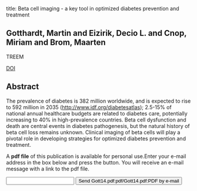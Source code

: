 title: Beta cell imaging - a key tool in optimized diabetes prevention and treatment

## Gotthardt, Martin and Eizirik, Decio L. and Cnop, Miriam and Brom, Maarten
TREEM

<a href="https://doi.org/10.1016/j.tem.2014.02.002">DOI</a>

## Abstract
The prevalence of diabetes is 382 million worldwide, and is expected to rise to 592 million in 2035 (http://www.idf.org/diabetesatlas); 2.5-15% of national annual healthcare budgets are related to diabetes care, potentially increasing to 40% in high-prevalence countries. Beta cell dysfunction and death are central events in diabetes pathogenesis, but the natural history of beta cell loss remains unknown. Clinical imaging of beta cells will play a pivotal role in developing strategies for optimized diabetes prevention and treatment.

A <b>pdf file</b> of this publication is available for personal use.Enter your e-mail address in the box below and press the button. You will receive an e-mail message with a link to the pdf file.
<form action="sender.php">  <input type="text" name="email">  <input type="submit" value="Send Gott14.pdf:pdf/Gott14.pdf:PDF by e-mail"></form>